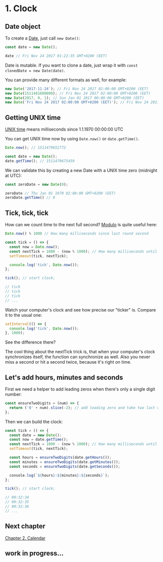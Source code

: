 # 1. Clock

## Date object
To create a [Date](https://developer.mozilla.org/en-US/docs/Web/JavaScript/Reference/Global_Objects/Date), just call `new Date()`:
```js
const date = new Date();

date // Fri Nov 24 2017 01:22:35 GMT+0200 (EET)
```

Date is mutable. If you want to clone a date, just wrap it with `const clonedDate = new Date(date)`.

You can provide many different formats as well, for example:
```js
new Date('2017-11-24'); // Fri Nov 24 2017 02:00:00 GMT+0200 (EET)
new Date(1511481600000); // Fri Nov 24 2017 02:00:00 GMT+0200 (EET)
new Date(2017, 0, 1); // Sun Jan 01 2017 00:00:00 GMT+0200 (EET) 
new Date('Fri Nov 24 2017 02:00:00 GMT+0200 (EET)'); // Fri Nov 24 2017 02:00:00 GMT+0200 (EET)
```

## Getting UNIX time
[UNIX time](https://en.wikipedia.org/wiki/Unix_time) means milliseconds since 1.1.1970 00:00:00 UTC

You can get UNIX time now by using `Date.now()` or `date.getTime()`.

```js
Date.now(); // 1511479652772

const date = new Date();
date.getTime(); // 1511479675459
```

We can validate this by creating a new Date with a UNIX time zero (midnight at UTC):
```js
const zeroDate = new Date(0);

zeroDate // Thu Jan 01 1970 02:00:00 GMT+0200 (EET)
zeroDate.getTime() // 0
```

## Tick, tick, tick

How can we count time to the next full second? [Modulo](https://en.wikipedia.org/wiki/Modulo_operation) is quite useful here:

```js
Date.now() % 1000 // How many milliseconds since last round second
```

```js
const tick = () => {
  const now = Date.now();
  const nextTick = 1000 - (now % 1000); // How many milliseconds until next round second
  setTimeout(tick, nextTick);

  console.log('tick', Date.now());
};

tick(); // start clock;

// tick
// tick
// tick
// ...
```
Watch your computer's clock and see how precise our "ticker" is. Compare it to the usual one:
```js
setInterval(() => {
  console.log('tick', Date.now());
}, 1000);
```

See the difference there?

The cool thing about the nextTick trick is, that when your computer's clock synchronizes itself, the function can synchronize as well. Also you never miss a second or hit a second twice, because it's right on time.

## Let's add hours, minutes and seconds

First we need a helper to add leading zeros when there's only a single digit number:
```js
const ensureTwoDigits = (num) => {
  return ('0' + num).slice(-2); // add leading zero and take two last characters
};
```

Then we can build the clock:

```js
const tick = () => {
  const date = new Date();
  const now = date.getTime();
  const nextTick = 1000 - (now % 1000); // How many milliseconds until next round second
  setTimeout(tick, nextTick);

  const hours = ensureTwoDigits(date.getHours());
  const minutes = ensureTwoDigits(date.getMinutes());
  const seconds = ensureTwoDigits(date.getSeconds());

  console.log(`${hours}:${minutes}:${seconds}`);
};

tick(); // start clock;

// 00:32:34
// 00:32:35
// 00:32:36
// ...
```

## Next chapter

[Chapter 2. Calendar](2_calendar.md)

## work in progress...
